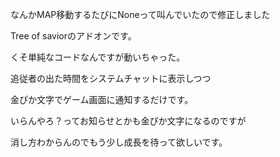 なんかMAP移動するたびにNoneって叫んでいたので修正しました

Tree of saviorのアドオンです。

くそ単純なコードなんですが動いちゃった。

追従者の出た時間をシステムチャットに表示しつつ

金ぴか文字でゲーム画面に通知するだけです。

いらんやろ？ってお知らせとかも金ぴか文字になるのですが

消し方わからんのでもう少し成長を待って欲しいです。
